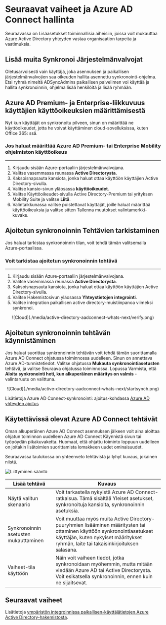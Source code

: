 <properties
    pageTitle="Azure AD Connect: Seuraavat vaiheet ja kuinka voit hallita Azure AD Connect | Microsoft Azure"
    description="Lue, miten siirtämisestä Azure AD Connect oletusarvon määrittäminen ja toiminnallisia tehtäviä."
    services="active-directory"
    documentationCenter=""
    authors="billmath"
    manager="femila"
    editor="curtand"/>

<tags
    ms.service="active-directory"
    ms.workload="identity"
    ms.tgt_pltfrm="na"
    ms.devlang="na"
    ms.topic="article"
    ms.date="08/08/2016"
    ms.author="billmath"/>

# <a name="next-steps-and-how-to-manage-azure-ad-connect"></a>Seuraavat vaiheet ja Azure AD Connect hallinta
Seuraavassa on Lisäasetukset toiminnallisia aiheisiin, joissa voit mukauttaa Azure Active Directory yhteyden vastaa organisaation tarpeita ja vaatimuksia.  

## <a name="add-additional-sync-administrators"></a>Lisää muita Synkronoi Järjestelmänvalvojat
Oletusarvoisesti vain käyttäjä, joka asennuksen ja paikallisen järjestelmänvalvojien saa oikeuden hallita asennettu synkronointi-ohjelma. Etsi ryhmä nimeltä ADSyncAdmins paikallisen palvelimen voi käyttää ja hallita synkronoinnin, ohjelma lisää henkilöitä ja lisää ryhmään.

## <a name="assigning-licenses-to-azure-ad-premium-and-enterprise-mobility-users"></a>Azure AD Premium- ja Enterprise-liikkuvuus käyttäjien käyttöoikeuksien määrittämisestä

Nyt kun käyttäjät on synkronoitu pilveen, sinun on määrittää ne käyttöoikeudet, jotta he voivat käyttäminen cloud-sovelluksissa, kuten Office 365: ssä.

### <a name="to-assign-an-azure-ad-premium-or-enterprise-mobility-suite-license"></a>Jos haluat määrittää Azure AD Premium- tai Enterprise Mobility ohjelmiston käyttöoikeus
--------------------------------------------------------------------------------
1. Kirjaudu sisään Azure-portaaliin järjestelmänvalvojana.
2. Valitse vasemmassa reunassa **Active Directorysta**.
3. Kaksoisnapsauta kansiota, jonka haluat ottaa käyttöön käyttäjien Active Directory-sivulla.
4. Valitse kansio-sivun yläosassa **käyttöoikeudet**.
5. Valitse Käyttöoikeudet-sivulla Active Directory-Premium tai yrityksen Mobility Suite ja valitse **Liitä**.
6. Valintaikkunassa valitse poistettavat käyttäjät, joille haluat määrittää käyttöoikeuksia ja valitse sitten Tallenna muutokset valintamerkki-kuvake.


## <a name="verifying-the-scheduled-synchronization-task"></a>Ajoitetun synkronoinnin Tehtävien tarkistaminen
Jos haluat tarkistaa synkronoinnin tilan, voit tehdä tämän valitsemalla Azure-portaalissa.

### <a name="to-verify-the-scheduled-synchronization-task"></a>Voit tarkistaa ajoitetun synkronoinnin tehtävä
--------------------------------------------------------------------------------
1. Kirjaudu sisään Azure-portaaliin järjestelmänvalvojana.
2. Valitse vasemmassa reunassa **Active Directorysta**.
3. Kaksoisnapsauta kansiota, jonka haluat ottaa käyttöön käyttäjien Active Directory-sivulla.
4. Valitse Hakemistosivun yläosassa **Yhteystietojen integrointi**.
5. Valitse integration paikallisen active directory-muistiinpanoa viimeksi synkronoi.

<center>![Cloud](./media/active-directory-aadconnect-whats-next/verify.png)</center>

## <a name="starting-a-scheduled-synchronization-task"></a>Ajoitetun synkronoinnin tehtävän käynnistäminen
Jos haluat suorittaa synkronoinnin tehtävän voit tehdä tämän suorittamalla Azure AD Connect ohjatussa toiminnossa uudelleen.  Sinun on annettava Azure AD-tunnistetiedot.  Valitse ohjatussa **Mukauta synkronointiasetusten** tehtävä, ja valitse Seuraava ohjatussa toiminnossa. Lopussa Varmista, että **Aloita synkronointi heti, kun alkuperäinen määritys on valmis** -valintaruutu on valittuna.

<center>![Cloud](./media/active-directory-aadconnect-whats-next/startsynch.png)</center>

Lisätietoja Azure AD Connect-synkronointi: ajoitus-kohdassa [Azure AD yhteyden ajoitus](active-directory-aadconnectsync-feature-scheduler.md)


## <a name="additional-tasks-available-in-azure-ad-connect"></a>Käytettävissä olevat Azure AD Connect tehtävät
Oman alkuperäinen Azure AD Connect asennuksen jälkeen voit aina aloittaa ohjatun toiminnon uudelleen Azure AD Connect Käynnistä sivun tai työpöydän pikakuvaketta.  Huomaat, että ohjattu toiminto loppuun uudelleen on joitakin lisätoimien suorittamista lomakkeen uudet ominaisuudet.  

Seuraavassa taulukossa on yhteenveto tehtävistä ja lyhyt kuvaus, jokainen niistä.

![Liittyminen sääntö](./media/active-directory-aadconnect-whats-next/addtasks.png)


Lisää tehtävä | Kuvaus
------------- | ------------- |
Näytä valitun skenaario  |Voit tarkastella nykyistä Azure AD Connect-ratkaisua.  Tämä sisältää Yleiset asetukset, synkronoituja kansioita, synkronoinnin asetuksia.
Synkronoinnin asetusten mukauttaminen | Voit muuttaa myös muita Active Directory-puuryhmien lisääminen määritysten tai ottaminen käyttöön synkronointiasetukset käyttäjän, kuten nykyiset määritykset ryhmän, laite tai takaisinkirjoituksen salasana.
Vaiheet-tila käyttöön |  Näin voit vaiheen tiedot, jotka synkronoidaan myöhemmin, mutta mitään viedään Azure AD tai Active Directorysta.  Voit esikatsella synkronoinnin, ennen kuin ne sijaitsevat.

## <a name="next-steps"></a>Seuraavat vaiheet
Lisätietoja [ympäristön integroinnissa paikallisen-käyttäjätietojen Azure Active Directory-hakemistosta](active-directory-aadconnect.md).
